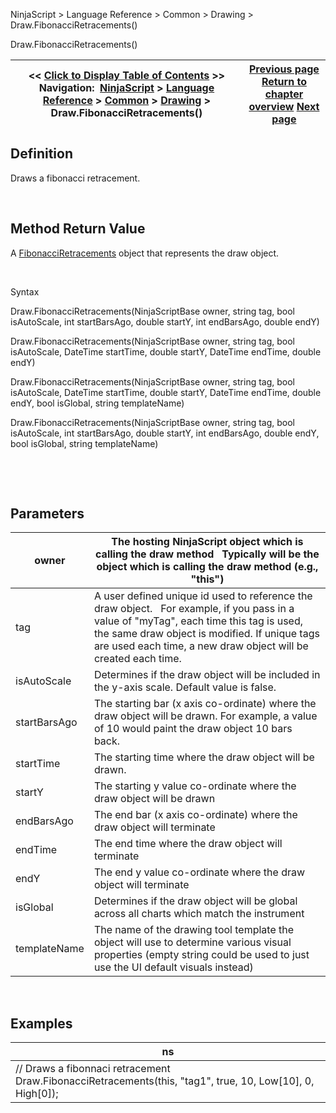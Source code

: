 ﻿


NinjaScript \> Language Reference \> Common \> Drawing \> Draw.FibonacciRetracements()






















Draw.FibonacciRetracements()







| \<\< [Click to Display Table of Contents](draw_fibonacciretracements.md) \>\> **Navigation:**     [NinjaScript](ninjascript-1.md) \> [Language Reference](language_reference_wip-1.md) \> [Common](common-1.md) \> [Drawing](drawing-1.md) \> Draw.FibonacciRetracements() | [Previous page](fibonacciextensions-1.md) [Return to chapter overview](drawing-1.md) [Next page](fibonacciretracements-1.md) |
| --- | --- |











## Definition


Draws a fibonacci retracement.


 


## Method Return Value


A [FibonacciRetracements](fibonacciretracements-1.md) object that represents the draw object.


 


Syntax


Draw.FibonacciRetracements(NinjaScriptBase owner, string tag, bool isAutoScale, int startBarsAgo, double startY, int endBarsAgo, double endY)


Draw.FibonacciRetracements(NinjaScriptBase owner, string tag, bool isAutoScale, DateTime startTime, double startY, DateTime endTime, double endY)  

Draw.FibonacciRetracements(NinjaScriptBase owner, string tag, bool isAutoScale, DateTime startTime, double startY, DateTime endTime, double endY, bool isGlobal, string templateName)  

Draw.FibonacciRetracements(NinjaScriptBase owner, string tag, bool isAutoScale, int startBarsAgo, double startY, int endBarsAgo, double endY, bool isGlobal, string templateName)  

 


 


## Parameters




| owner | The hosting NinjaScript object which is calling the draw method   Typically will be the object which is calling the draw method (e.g., "this") |
| --- | --- |
| tag | A user defined unique id used to reference the draw object.    For example, if you pass in a value of "myTag", each time this tag is used, the same draw object is modified. If unique tags are used each time, a new draw object will be created each time. |
| isAutoScale | Determines if the draw object will be included in the y\-axis scale. Default value is false. |
| startBarsAgo | The starting bar (x axis co\-ordinate) where the draw object will be drawn. For example, a value of 10 would paint the draw object 10 bars back. |
| startTime | The starting time where the draw object will be drawn. |
| startY | The starting y value co\-ordinate where the draw object will be drawn |
| endBarsAgo | The end bar (x axis co\-ordinate) where the draw object will terminate |
| endTime | The end time where the draw object will terminate |
| endY | The end y value co\-ordinate where the draw object will terminate |
| isGlobal | Determines if the draw object will be global across all charts which match the instrument |
| templateName | The name of the drawing tool template the object will use to determine various visual properties (empty string could be used to just use the UI default visuals instead) |



 


## 


## Examples




| ns |
| --- |
| // Draws a fibonnaci retracement Draw.FibonacciRetracements(this, "tag1", true, 10, Low\[10], 0, High\[0]); |









